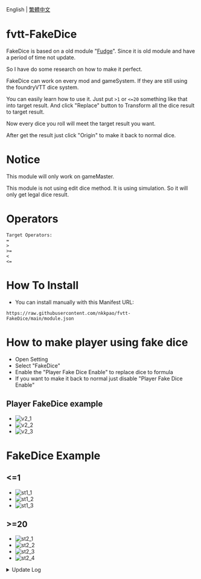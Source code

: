 English | [繁體中文](README_TCH.md)
# fvtt-FakeDice
FakeDice is based on a old module "[Fudge](https://github.com/troygoode/fvtt-fudge)". Since it is old module and have a period of time not update.

So I have do some research on how to make it perfect.

FakeDice can work on every mod and gameSystem. If they are still using the foundryVTT dice system.

You can easily learn how to use it. Just put ```>1``` or ```<=20``` something like that into target result. And click "Replace" button to Transform all the dice result to target result.

Now every dice you roll will meet the target result you want.

After get the result just click "Origin" to make it back to normal dice.

# Notice
This module will only work on gameMaster.

This module is not using edit dice method. It is using simulation. So it will only get legal dice result.

# Operators
```
Target Operators:
=
>
>=
<
<=
```

# How To Install
* You can install manually with this Manifest URL:
```
https://raw.githubusercontent.com/nkkpao/fvtt-FakeDice/main/module.json
```

# How to make player using fake dice
* Open Setting
* Select "FakeDice"
* Enable the "Player Fake Dice Enable" to replace dice to formula
* If you want to make it back to normal just disable "Player Fake Dice Enable"

## Player FakeDice example
* ![v2_1](https://github.com/JingShing/fvtt-FakeDice/blob/main/image/v2_1.png)
* ![v2_2](https://github.com/JingShing/fvtt-FakeDice/blob/main/image/v2_2.png)
* ![v2_3](https://github.com/JingShing/fvtt-FakeDice/blob/main/image/v2_3.png)

# FakeDice Example
## <=1
* ![st1_1](image/st1_1.png)
* ![st1_2](image/st1_2.png)
* ![st1_3](image/st1_3.png)
## >=20
* ![st2_1](image/gt20_1.png)
* ![st2_2](image/gt20_2.png)
* ![st2_3](image/gt20_3.png)
* ![st2_4](image/gt20_4.png)

<details>
<summary>Update Log</summary>

## Ver 0.0.1

# fvtt-FakeDice
FakeDice is based on a old module "[Fudge](https://github.com/troygoode/fvtt-fudge)". Since it is old module and have a period of time not update.

So I have do some research on how to make it perfect.

FakeDice can work on every mod and gameSystem. If they are still using the foundryVTT dice system.

You can easily learn how to use it. Just put ```>1``` or ```<=20``` something like that into target result. And click "Replace" button to Transform all the dice result to target result.

Now every dice you roll will meet the target result you want.

After get the result just click "Origin" to make it back to normal dice.

# Notice
This module will only work on gameMaster.

This module is not using edit dice method. It is using simulation. So it will only get legal dice result.

# Operators
```
Target Operators:
=
>
>=
<
<=
```

# How To Install
You can install manually with this Manifest URL:

```
https://raw.githubusercontent.com/JingShing/fvtt-FakeDice/main/module.json
```

# Example
## <=1
* ![st1_1](https://github.com/JingShing/fvtt-FakeDice/blob/main/image/st1_1.png)
* ![st1_2](https://github.com/JingShing/fvtt-FakeDice/blob/main/image/st1_2.png)
* ![st1_3](https://github.com/JingShing/fvtt-FakeDice/blob/main/image/st1_3.png)
## >=20
* ![st2_1](https://github.com/JingShing/fvtt-FakeDice/blob/main/image/gt20_1.png)
* ![st2_2](https://github.com/JingShing/fvtt-FakeDice/blob/main/image/gt20_2.png)
* ![st2_3](https://github.com/JingShing/fvtt-FakeDice/blob/main/image/gt20_3.png)
* ![st2_4](https://github.com/JingShing/fvtt-FakeDice/blob/main/image/gt20_4.png)

## Ver 0.0.2
# Feature
Now GameMaster can using setting to set fakeDice on players to make them using fake dice.

# How to use
* Open Setting
* Select "FakeDice"
* Enable the "Player Fake Dice Enable" to replace dice to formula
* If you want to make it back to normal just disable "Player Fake Dice Enable"

## example
* ![v2_1](https://github.com/JingShing/fvtt-FakeDice/blob/main/image/v2_1.png)
* ![v2_2](https://github.com/JingShing/fvtt-FakeDice/blob/main/image/v2_2.png)
* ![v2_3](https://github.com/JingShing/fvtt-FakeDice/blob/main/image/v2_3.png)

## Ver 0.0.3
* Support on fvtt ver11
</details>
